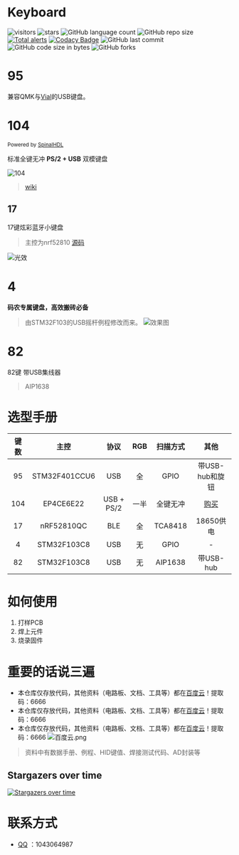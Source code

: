 # Keyboard
![visitors](https://jwenjian-visitor-badge-5.glitch.me/badge?page_id=volatile-static.Keyboard)
![stars](https://img.shields.io/github/stars/volatile-static/Keyboard)
![GitHub language count](https://img.shields.io/github/languages/count/volatile-static/Keyboard)
![GitHub repo size](https://img.shields.io/github/repo-size/volatile-static/Keyboard?style=plastic)
[![Total alerts](https://img.shields.io/lgtm/alerts/g/volatile-static/Keyboard.svg?logo=lgtm&logoWidth=18)](https://lgtm.com/projects/g/volatile-static/Keyboard/alerts/)
[![Codacy Badge](https://app.codacy.com/project/badge/Grade/6559d1bf440743719f5ea4676a774c0d)](https://www.codacy.com/manual/volatile-static/Keyboard?utm_source=github.com&amp;utm_medium=referral&amp;utm_content=volatile-static/Keyboard&amp;utm_campaign=Badge_Grade)
![GitHub last commit](https://img.shields.io/github/last-commit/volatile-static/Keyboard?style=flat-square)
![GitHub code size in bytes](https://img.shields.io/github/languages/code-size/volatile-static/Keyboard?color=lime)
![GitHub forks](https://img.shields.io/github/forks/volatile-static/Keyboard?color=red&style=social)

# 95

  兼容QMK与[Vial](https://get.vial.today/)的USB键盘。

# 104 
  <sub>Powered by [SpinalHDL](https://github.com/SpinalHDL)</sub>

标准全键无冲 **PS/2 + USB** 双模键盘

![104](104/preview.gif)

> [wiki](https://gitee.com/const_volatile/programmable-keyboard/wikis)

## 17

  17键炫彩蓝牙小键盘
> 主控为nrf52810
[源码](https://github.com/volatile-static/Keyboard/tree/master/17/v2/soft/code)


![光效](17/%E5%85%89%E6%95%88.gif)
# 4
**码农专属键盘，高效搬砖必备**

> 由STM32F103的USB摇杆例程修改而来。
 ![效果图](4/%E7%A0%81%E5%86%9C.gif)
 # 82
  82键
    带USB集线器
 > AIP1638

 # 选型手册
| 键数 | 主控 | 协议 | RGB | 扫描方式 | 其他 |
| :---: | :---: | :---: | :---: | :---: | :---: |
| 95 | STM32F401CCU6 | USB | 全 | GPIO | 带USB-hub和旋钮 |
| 104 | EP4CE6E22 | USB + PS/2 | 一半 | 全键无冲 | [购买](https://market.m.taobao.com/app/idleFish-F2e/widle-taobao-rax/page-detail?wh_weex=true&wx_navbar_transparent=true&id=637588964083&ut_sk=1.X7R74tmmaOsDAD0RHKo4TqAp_21407387_1613018144287.Copy.detail.637588964083.2206517679956&forceFlush=1) |
| 17 | nRF52810QC | BLE | 全 | TCA8418 | 18650供电 |
| 4 | STM32F103C8 | USB | 无 | GPIO | - |
| 82 | STM32F103C8 | USB | 无 | AIP1638 | 带USB-hub |

# 如何使用
1. 打样PCB
2. 焊上元件
3. 烧录固件

# 重要的话说三遍
  - 本仓库仅存放代码，其他资料（电路板、文档、工具等）都在[百度云](https://pan.baidu.com/s/1vgmvWLqF3Rj9PztM5fmu6g)！提取码：6666
  - 本仓库仅存放代码，其他资料（电路板、文档、工具等）都在[百度云](https://pan.baidu.com/s/1vgmvWLqF3Rj9PztM5fmu6g)！提取码：6666
  - 本仓库仅存放代码，其他资料（电路板、文档、工具等）都在[百度云](https://pan.baidu.com/s/1vgmvWLqF3Rj9PztM5fmu6g)！提取码：6666
    ![百度云.png](https://i.loli.net/2021/02/11/K18CyYBzcbTi2It.jpg)
> 资料中有数据手册、例程、HID键值、焊接测试代码、AD封装等

## Stargazers over time 

[![Stargazers over time](https://starchart.cc/volatile-static/Keyboard.svg)](https://starchart.cc/volatile-static/Keyboard)    

# 联系方式

  - [QQ](http://wpa.qq.com/msgrd?v=3&uin=1043064987&site=qq&menu=yes) ：1043064987
